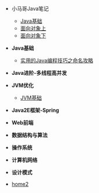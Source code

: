 * 小马哥Java笔记

    * [Java基础](notes/Java基础)
    * [面向对象上](notes/面向对象上)
    * [面向对象下](notes/面向对象下)
    
* **Java基础**

    * [实用的Java编程技巧之命名攻略](javabasic/实用的Java编程技巧之命名攻略)
  
* **Java进阶-多线程高并发**

* **JVM优化**
  * [JVM基础](jvm/JVM基础)


* **Java2E框架-Spring**

* **Web前端**

* **数据结构与算法**

* **操作系统**

* **计算机网络**

* **设计模式**

* [home2](home2)
